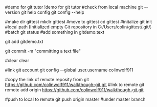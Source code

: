 #demo for git tutor
!demo for git tutor
#check from local machine 
git --version
git help config
git config --help

#make dir  gittest
mkdir gittest
#move to gittest
cd gittest
#initalize
git init
#local path (Initialized empty Git repository in C:/Users/colin/gittest/.git/)
#batch
git status
#add something in gitdemo.text

git add gitdemo.txt

git commit -m "committing a text file"

#clear
clear 

#link git account
git config --global user.username colinwolf911

#copy the link of remote reposity from git
https://github.com/colinwolf911/walkthough-git.git
#link to remote 
git remote add origin https://github.com/colinwolf911/walkthough-git.git

#push to local to remote
git push origin master
#under master branch 

